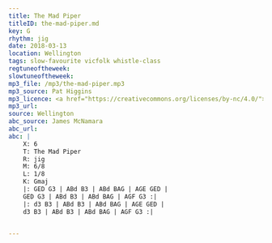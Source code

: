 ```yaml
---
title: The Mad Piper
titleID: the-mad-piper.md
key: G
rhythm: jig
date: 2018-03-13
location: Wellington
tags: slow-favourite vicfolk whistle-class
regtuneoftheweek:
slowtuneoftheweek:
mp3_file: /mp3/the-mad-piper.mp3
mp3_source: Pat Higgins
mp3_licence: <a href="https://creativecommons.org/licenses/by-nc/4.0/">CC-BY-NC-4.0</a>
mp3_url:
source: Wellington
abc_source: James McNamara
abc_url:
abc: |
    X: 6
    T: The Mad Piper
    R: jig
    M: 6/8
    L: 1/8
    K: Gmaj
    |: GED G3 | ABd B3 | ABd BAG | AGE GED |
    GED G3 | ABd B3 | ABd BAG | AGF G3 :|
    |: d3 B3 | ABd B3 | ABd BAG | AGE GED |
    d3 B3 | ABd B3 | ABd BAG | AGF G3 :|


---
```

